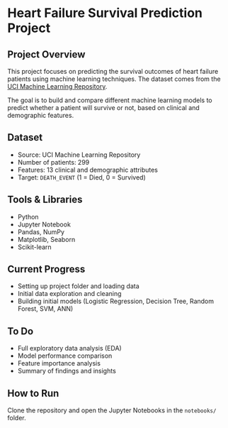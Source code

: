 #  Heart Failure Survival Prediction Project

## Project Overview
This project focuses on predicting the survival outcomes of heart failure patients using machine learning techniques. The dataset comes from the [UCI Machine Learning Repository](https://archive.ics.uci.edu/dataset/519/heart+failure+clinical+records).

The goal is to build and compare different machine learning models to predict whether a patient will survive or not, based on clinical and demographic features.

## Dataset
- Source: UCI Machine Learning Repository
- Number of patients: 299
- Features: 13 clinical and demographic attributes
- Target: `DEATH_EVENT` (1 = Died, 0 = Survived)

##  Tools & Libraries
- Python
- Jupyter Notebook
- Pandas, NumPy
- Matplotlib, Seaborn
- Scikit-learn

## Current Progress
- Setting up project folder and loading data
- Initial data exploration and cleaning
- Building initial models (Logistic Regression, Decision Tree, Random Forest, SVM, ANN)

## To Do
- Full exploratory data analysis (EDA)
- Model performance comparison
- Feature importance analysis
- Summary of findings and insights

## How to Run
Clone the repository and open the Jupyter Notebooks in the `notebooks/` folder.

